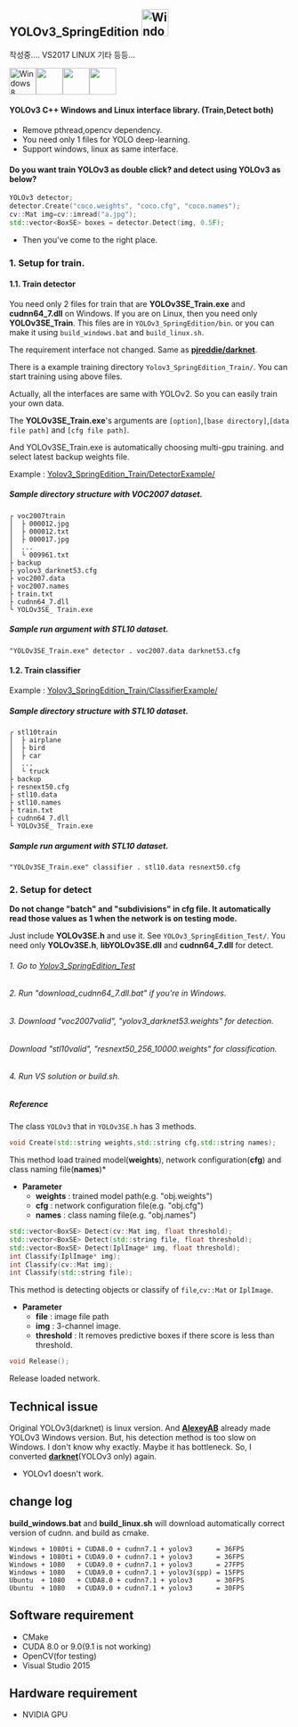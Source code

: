 YOLOv3_SpringEdition <img src="https://i.imgur.com/oYejfWp.png" title="Windows8" width="48">
--------------------------------------------------------------------------------------------


작성중....
VS2017
LINUX
기타 등등...

<img src="https://i.imgur.com/ElCyyzT.png" title="Windows8" width="48"><img src="https://i.imgur.com/O5bye0l.png" width="48"><img src="https://i.imgur.com/kmfOMZz.png" width="48"><img src="https://i.imgur.com/6OT8yM9.png" width="48">

#### YOLOv3 C++ Windows and Linux interface library. (Train,Detect both)

-	Remove pthread,opencv dependency.
-	You need only 1 files for YOLO deep-learning.
-	Support windows, linux as same interface.

#### Do you want train YOLOv3 as double click? and detect using YOLOv3 as below?

```cpp
YOLOv3 detector;
detector.Create("coco.weights", "coco.cfg", "coco.names");
cv::Mat img=cv::imread("a.jpg");
std::vector<BoxSE> boxes = detector.Detect(img, 0.5F);
```

-	Then you've come to the right place.

### 1. Setup for train.

#### 1.1. Train detector
You need only 2 files for train that are **YOLOv3SE_Train.exe** and **cudnn64_7.dll** on Windows. If you are on Linux, then you need only **YOLOv3SE_Train**. This files are in `YOLOv3_SpringEdition/bin`. or you can make it using `build_windows.bat` and `build_linux.sh`.

The requirement interface not changed. Same as **[pjreddie/darknet](https://github.com/pjreddie/darknet)**.

There is a example training directory `Yolov3_SpringEdition_Train/`. You can start training using above files.

Actually, all the interfaces are same with YOLOv2. So you can easily train your own data.

The **YOLOv3SE_Train.exe**'s arguments are `[option]`,`[base directory]`,`[data file path]` and `[cfg file path]`.

And YOLOv3SE_Train.exe is automatically choosing multi-gpu training. and select latest backup weights file.

Example : [Yolov3_SpringEdition_Train/DetectorExample/](Yolov3_SpringEdition_Train/DetectorExample/)

##### Sample directory structure with VOC2007 dataset.
```
┌ voc2007train
│  ├ 000012.jpg
│  ├ 000012.txt
│  ├ 000017.jpg
│  ...
│  └ 009961.txt
├ backup
├ yolov3_darknet53.cfg
├ voc2007.data
├ voc2007.names
├ train.txt
├ cudnn64_7.dll
└ YOLOv3SE_ Train.exe
```
##### Sample run argument with STL10 dataset.
```
"YOLOv3SE_Train.exe" detector . voc2007.data darknet53.cfg
```
#### 1.2. Train classifier
Example : [Yolov3_SpringEdition_Train/ClassifierExample/](Yolov3_SpringEdition_Train/ClassifierExample/)

##### Sample directory structure with STL10 dataset.
```
┌ stl10train
│  ├ airplane
│  ├ bird
│  ├ car
│  ...
│  └ truck
├ backup
├ resnext50.cfg
├ stl10.data
├ stl10.names
├ train.txt
├ cudnn64_7.dll
└ YOLOv3SE_ Train.exe
```
##### Sample run argument with STL10 dataset.
```
"YOLOv3SE_Train.exe" classifier . stl10.data resnext50.cfg
```

### 2. Setup for detect

**Do not change "batch" and "subdivisions" in cfg file. It automatically read those values as 1 when the network is on testing mode.**

Just include **YOLOv3SE.h** and use it. See `YOLOv3_SpringEdition_Test/`. You need only **YOLOv3SE.h**, **libYOLOv3SE.dll** and **cudnn64_7.dll** for detect.

###### 1. Go to [Yolov3_SpringEdition_Test](Yolov3_SpringEdition_Test)
###### 2. Run "download_cudnn64_7.dll.bat" if you're in Windows.
###### 3. Download "voc2007valid", "yolov3_darknet53.weights" for detection.
###### Download "stl10valid", "resnext50_256_10000.weights" for classification.
###### 4. Run VS solution or build.sh.

##### Reference

The class `YOLOv3` that in `YOLOv3SE.h` has 3 methods.

```cpp
void Create(std::string weights,std::string cfg,std::string names);
```

This method load trained model(**weights**), network configuration(**cfg**) and class naming file(**names**\)*

* **Parameter**
	* **weights** : trained model path(e.g. "obj.weights") 
	* **cfg** : network configuration file(e.g. "obj.cfg") 
	* **names** : class naming file(e.g. "obj.names")

```cpp
std::vector<BoxSE> Detect(cv::Mat img, float threshold);
std::vector<BoxSE> Detect(std::string file, float threshold);
std::vector<BoxSE> Detect(IplImage* img, float threshold);
int Classify(IplImage* img);
int Classify(cv::Mat img);
int Classify(std::string file);
```

This method is detecting objects or classify of `file`,`cv::Mat` or `IplImage`.
* **Parameter** 
	* **file** : image file path 
	* **img** : 3-channel image. 
	* **threshold** : It removes predictive boxes if there score is less than threshold.


```cpp
void Release();
```
Release loaded network.



Technical issue
---------------

Original YOLOv3(darknet) is linux version. And **[AlexeyAB](https://github.com/AlexeyAB/darknet)** already made YOLOv3 Windows version. But, his detection method is too slow on Windows. I don't know why exactly. Maybe it has bottleneck. So, I converted **[darknet](https://github.com/pjreddie/darknet)**(YOLOv3 only) again.

* YOLOv1 doesn't work.

change log
----------

**build_windows.bat** and **build_linux.sh** will download automatically correct version of cudnn. and build as cmake.

```
Windows + 1080ti + CUDA8.0 + cudnn7.1 + yolov3      = 36FPS
Windows + 1080ti + CUDA9.0 + cudnn7.1 + yolov3      = 36FPS
Windows + 1080   + CUDA9.0 + cudnn7.1 + yolov3      = 27FPS
Windows + 1080   + CUDA9.0 + cudnn7.1 + yolov3(spp) = 15FPS
Ubuntu  + 1080   + CUDA8.0 + cudnn7.1 + yolov3      = 30FPS
Ubuntu  + 1080   + CUDA9.0 + cudnn7.1 + yolov3      = 30FPS
```

Software requirement
--------------------

-	CMake
-	CUDA 8.0 or 9.0(9.1 is not working)
-	OpenCV(for testing)
-	Visual Studio 2015

Hardware requirement
--------------------

-	NVIDIA GPU
